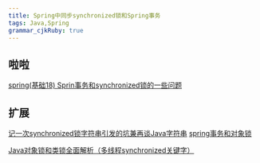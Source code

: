 ```yaml
---
title: Spring中同步synchronized锁和Spring事务
tags: Java,Spring
grammar_cjkRuby: true
---
```



## 啦啦
[spring(基础18) Sprin事务和synchronized锁的一些问题](http://blog.csdn.net/zengdeqing2012/article/details/54342331)
## 扩展
[记一次synchronized锁字符串引发的坑兼再谈Java字符串](http://www.importnew.com/24214.html)
[spring事务和对象锁](http://blog.csdn.net/duanmucheng/article/details/70886534)

[Java对象锁和类锁全面解析（多线程synchronized关键字）](http://www.importnew.com/20444.html)
